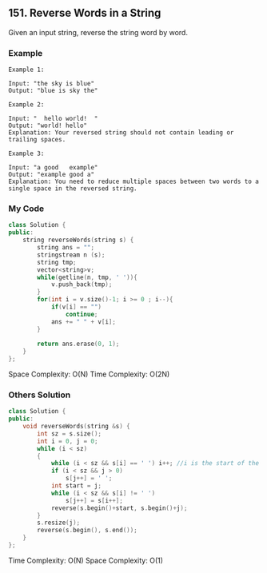 ## 151. Reverse Words in a String

Given an input string, reverse the string word by word.


### Example

```
Example 1:

Input: "the sky is blue"
Output: "blue is sky the"

Example 2:

Input: "  hello world!  "
Output: "world! hello"
Explanation: Your reversed string should not contain leading or trailing spaces.

Example 3:

Input: "a good   example"
Output: "example good a"
Explanation: You need to reduce multiple spaces between two words to a single space in the reversed string.
```

### My Code
```c++
class Solution {
public:
    string reverseWords(string s) {
        string ans = "";
        stringstream n (s);
        string tmp;
        vector<string>v;
        while(getline(n, tmp, ' ')){
            v.push_back(tmp);
        }
        for(int i = v.size()-1; i >= 0 ; i--){
            if(v[i] == "")
                continue;
            ans += " " + v[i];
        }
        
        return ans.erase(0, 1);
    }
};
```
Space Complexity: O(N)
Time Complexity: O(2N)

### Others Solution
```c++
class Solution {
public:
    void reverseWords(string &s) {
        int sz = s.size();
        int i = 0, j = 0;
        while (i < sz)
        {
            while (i < sz && s[i] == ' ') i++; //i is the start of the word
            if (i < sz && j > 0)
                s[j++] = ' ';
            int start = j;
            while (i < sz && s[i] != ' ')
                s[j++] = s[i++];
            reverse(s.begin()+start, s.begin()+j);
        }
        s.resize(j);
        reverse(s.begin(), s.end());
    }
};
```
Time Complexity: O(N)
Space Complexity: O(1)

